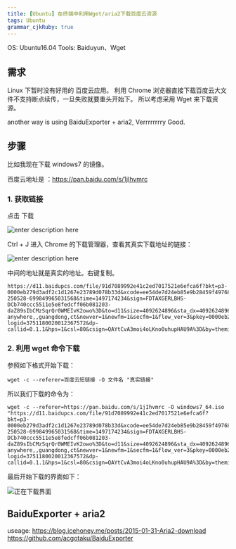 ```yaml
---
title: [Ubuntu] 在终端中利用Wget/aria2下载百度云资源
tags: Ubuntu
grammar_cjkRuby: true
---
```


OS: Ubuntu16.04
Tools: Baiduyun、Wget

## 需求

Linux 下暂时没有好用的 百度云应用。
利用 Chrome 浏览器直接下载百度云大文件不支持断点续传，一旦失败就要重头开始下。
所以考虑采用 Wget 来下载资源。

another way is using BaiduExporter + aria2, Verrrrrrrry Good.

## 步骤

比如我现在下载 windows7 的镜像。

百度云地址是 ：https://pan.baidu.com/s/1jIhvmrc

### 1. 获取链接

点击 下载

![enter description here][1]

Ctrl + J 进入 Chrome 的下载管理器，查看其真实下载地址的链接：

![enter description here][2]

中间的地址就是真实的地址。右键复制。
```
https://d11.baidupcs.com/file/91d7089992e41c2ed7017521e6efca6f?bkt=p3-0000eb279d3adf2c1d1267e23789d078b33d&xcode=ee54de7d24eb85e9b28459f49768aa8ef20ac5b0ff7c90640b2977702d3e6764&fid=2288450327-250528-699849965031568&time=1497174234&sign=FDTAXGERLBHS-DCb740ccc5511e5e8fedcff06b081203-daZ89sIbCMzSqrQr0WMEIvK2owo%3D&to=d11&size=4092624896&sta_dx=4092624896&sta_cs=895&sta_ft=iso&sta_ct=5&sta_mt=5&fm2=MH,Yangquan,Netizen-anywhere,,guangdong,ct&newver=1&newfm=1&secfm=1&flow_ver=3&pkey=0000eb279d3adf2c1d1267e23789d078b33d&sl=76480590&expires=8h&rt=sh&r=896598456&mlogid=3751180020012367572&vuk=28420&vbdid=1640506990&fin=YLMF_GHOST_WIN7_X64_AQWD.iso&fn=YLMF_GHOST_WIN7_X64_AQWD.iso&rtype=1&iv=0&dp-logid=3751180020012367572&dp-callid=0.1.1&hps=1&csl=80&csign=QAYtCvA3moi4oLKno0uhupHAU9A%3D&by=themis

```

### 2. 利用 wget 命令下载

参照如下格式开始下载：

```
wget -c --referer=百度云短链接 -O 文件名 "真实链接"
```

所以我们下载的命令为：

```
wget -c --referer=https://pan.baidu.com/s/1jIhvmrc -O windows7_64.iso "https://d11.baidupcs.com/file/91d7089992e41c2ed7017521e6efca6f?bkt=p3-0000eb279d3adf2c1d1267e23789d078b33d&xcode=ee54de7d24eb85e9b28459f49768aa8ef20ac5b0ff7c90640b2977702d3e6764&fid=2288450327-250528-699849965031568&time=1497174234&sign=FDTAXGERLBHS-DCb740ccc5511e5e8fedcff06b081203-daZ89sIbCMzSqrQr0WMEIvK2owo%3D&to=d11&size=4092624896&sta_dx=4092624896&sta_cs=895&sta_ft=iso&sta_ct=5&sta_mt=5&fm2=MH,Yangquan,Netizen-anywhere,,guangdong,ct&newver=1&newfm=1&secfm=1&flow_ver=3&pkey=0000eb279d3adf2c1d1267e23789d078b33d&sl=76480590&expires=8h&rt=sh&r=896598456&mlogid=3751180020012367572&vuk=28420&vbdid=1640506990&fin=YLMF_GHOST_WIN7_X64_AQWD.iso&fn=YLMF_GHOST_WIN7_X64_AQWD.iso&rtype=1&iv=0&dp-logid=3751180020012367572&dp-callid=0.1.1&hps=1&csl=80&csign=QAYtCvA3moi4oLKno0uhupHAU9A%3D&by=themis"
```

最后开始下载的界面如下：

![正在下载界面][3]


  [1]: http://wx2.sinaimg.cn/large/ba061518ly1fghf06y4nlj20jw03lweu.jpg
  [2]: http://wx1.sinaimg.cn/large/ba061518ly1fghf00bd99j20i204c74d.jpg
  [3]: http://wx2.sinaimg.cn/large/ba061518ly1fghf5m8644j20za0dadod.jpg



## BaiduExporter + aria2
useage: 
https://blog.icehoney.me/posts/2015-01-31-Aria2-download
https://github.com/acgotaku/BaiduExporter